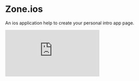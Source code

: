 # Zone.ios
An ios application help to create your personal intro app page.

![alt text](https://github.com/Dr-Do-Studio/Zone.ios/blob/master/zone_styleguide/logo-all.pdf)
